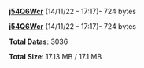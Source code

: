 [**j54Q6Wcr**](/data/j54Q6Wcr.txt) (14/11/22 - 17:17)- 724 bytes

[**j54Q6Wcr**](/data/j54Q6Wcr.txt) (14/11/22 - 17:17)- 724 bytes

**Total Datas**: 3036

**Total Size**: 17.13 MB / 17.1 MB